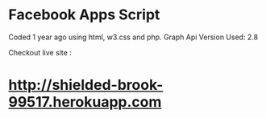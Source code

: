 <h1>Facebook Apps Script</h1>
<p>Coded 1 year ago using html, w3.css and php. Graph Api Version Used: 2.8</p>
<p>Checkout live site : </p><h1><a href="http://shielded-brook-99517.herokuapp.com">http://shielded-brook-99517.herokuapp.com</a></h1>